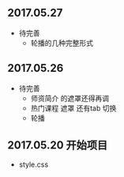 



## 2017.05.27 
  + 待完善
      - 轮播的几种完整形式

## 2017.05.26 
  + 待完善
      - 师资简介 的遮罩还得再调 
      - 热门课程 遮罩 还有tab 切换  
      - 轮播
## 2017.05.20 开始项目
  + style.css
   

 

